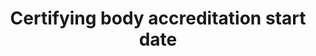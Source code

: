 ---
title: 'Certifying body accreditation start date'
slug: 'certification-certifying-body-accreditation-start-date'
description: 'Date when a bodys accreditation ends'
comment: 'yyyy-mm-dd'
required: False
module: 'Certifying Body'
cluster: 'Certification'
policy: 'Date. Single value only.'
layout: 'home'
---